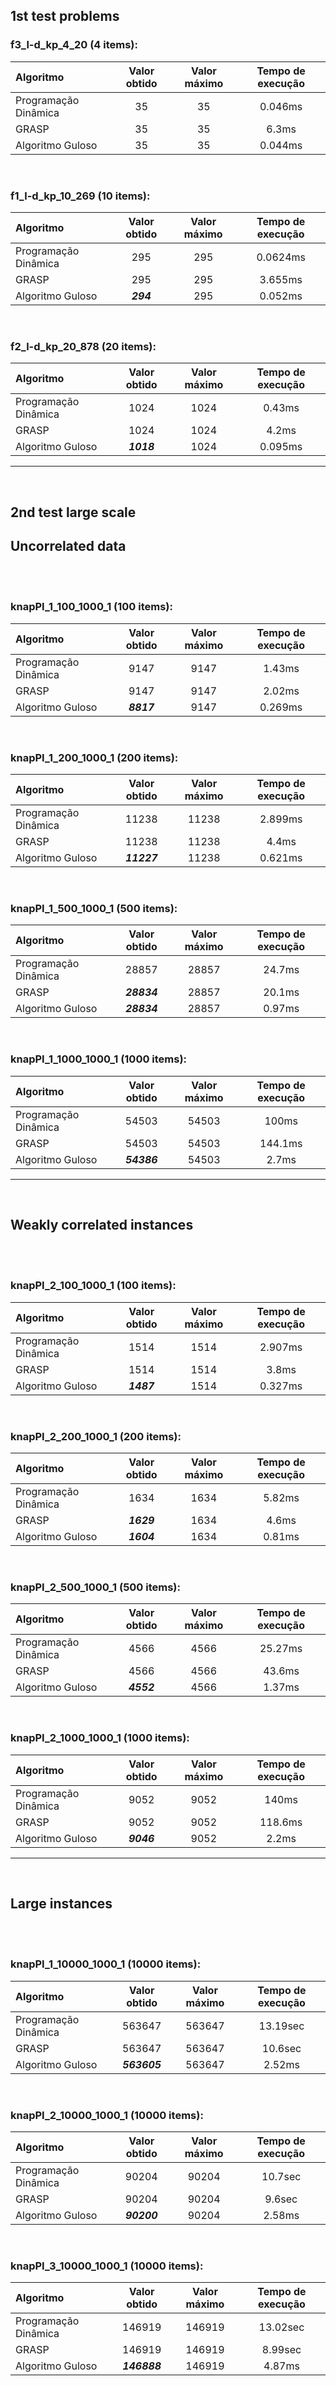 ## 1st test problems

### f3_l-d_kp_4_20 (4 items):

| Algoritmo            | Valor obtido | Valor máximo | Tempo de execução |
| :------------------- | :----------: | :----------: | :---------------: |
| Programação Dinâmica |      35      |      35      |      0.046ms      |
| GRASP                |      35      |      35      |       6.3ms       |
| Algoritmo Guloso     |      35      |      35      |      0.044ms      |

<br />

### f1_l-d_kp_10_269 (10 items):

| Algoritmo            | Valor obtido | Valor máximo | Tempo de execução |
| :------------------- | :----------: | :----------: | :---------------: |
| Programação Dinâmica |     295      |     295      |     0.0624ms      |
| GRASP                |     295      |     295      |      3.655ms      |
| Algoritmo Guloso     |  **_294_**   |     295      |      0.052ms      |

<br />

### f2_l-d_kp_20_878 (20 items):

| Algoritmo            | Valor obtido | Valor máximo | Tempo de execução |
| :------------------- | :----------: | :----------: | :---------------: |
| Programação Dinâmica |     1024     |     1024     |      0.43ms       |
| GRASP                |     1024     |     1024     |       4.2ms       |
| Algoritmo Guloso     |  **_1018_**  |     1024     |      0.095ms      |

---

<br />

## 2nd test large scale

## Uncorrelated data

<br />
<br />

### knapPI_1_100_1000_1 (100 items):

| Algoritmo            | Valor obtido | Valor máximo | Tempo de execução |
| :------------------- | :----------: | :----------: | :---------------: |
| Programação Dinâmica |     9147     |     9147     |      1.43ms       |
| GRASP                |     9147     |     9147     |      2.02ms       |
| Algoritmo Guloso     |  **_8817_**  |     9147     |      0.269ms      |

<br />

### knapPI_1_200_1000_1 (200 items):

| Algoritmo            | Valor obtido | Valor máximo | Tempo de execução |
| :------------------- | :----------: | :----------: | :---------------: |
| Programação Dinâmica |    11238     |    11238     |      2.899ms      |
| GRASP                |    11238     |    11238     |       4.4ms       |
| Algoritmo Guloso     | **_11227_**  |    11238     |      0.621ms      |

<br />

### knapPI_1_500_1000_1 (500 items):

| Algoritmo            | Valor obtido | Valor máximo | Tempo de execução |
| :------------------- | :----------: | :----------: | :---------------: |
| Programação Dinâmica |    28857     |    28857     |      24.7ms       |
| GRASP                | **_28834_**  |    28857     |      20.1ms       |
| Algoritmo Guloso     | **_28834_**  |    28857     |      0.97ms       |

<br />

### knapPI_1_1000_1000_1 (1000 items):

| Algoritmo            | Valor obtido | Valor máximo | Tempo de execução |
| :------------------- | :----------: | :----------: | :---------------: |
| Programação Dinâmica |    54503     |    54503     |       100ms       |
| GRASP                |    54503     |    54503     |      144.1ms      |
| Algoritmo Guloso     | **_54386_**  |    54503     |       2.7ms       |

---

<br />

## Weakly correlated instances

<br />
<br />

### knapPI_2_100_1000_1 (100 items):

| Algoritmo            | Valor obtido | Valor máximo | Tempo de execução |
| :------------------- | :----------: | :----------: | :---------------: |
| Programação Dinâmica |     1514     |     1514     |      2.907ms      |
| GRASP                |     1514     |     1514     |       3.8ms       |
| Algoritmo Guloso     |  **_1487_**  |     1514     |      0.327ms      |

<br />

### knapPI_2_200_1000_1 (200 items):

| Algoritmo            | Valor obtido | Valor máximo | Tempo de execução |
| :------------------- | :----------: | :----------: | :---------------: |
| Programação Dinâmica |     1634     |     1634     |      5.82ms       |
| GRASP                |  **_1629_**  |     1634     |       4.6ms       |
| Algoritmo Guloso     |  **_1604_**  |     1634     |      0.81ms       |

<br />

### knapPI_2_500_1000_1 (500 items):

| Algoritmo            | Valor obtido | Valor máximo | Tempo de execução |
| :------------------- | :----------: | :----------: | :---------------: |
| Programação Dinâmica |     4566     |     4566     |      25.27ms      |
| GRASP                |     4566     |     4566     |      43.6ms       |
| Algoritmo Guloso     |  **_4552_**  |     4566     |      1.37ms       |

<br />

### knapPI_2_1000_1000_1 (1000 items):

| Algoritmo            | Valor obtido | Valor máximo | Tempo de execução |
| :------------------- | :----------: | :----------: | :---------------: |
| Programação Dinâmica |     9052     |     9052     |       140ms       |
| GRASP                |     9052     |     9052     |      118.6ms      |
| Algoritmo Guloso     |  **_9046_**  |     9052     |       2.2ms       |

---

<br />

## Large instances

<br />
<br />

### knapPI_1_10000_1000_1 (10000 items):

| Algoritmo            | Valor obtido | Valor máximo | Tempo de execução |
| :------------------- | :----------: | :----------: | :---------------: |
| Programação Dinâmica |    563647    |    563647    |     13.19sec      |
| GRASP                |    563647    |    563647    |      10.6sec      |
| Algoritmo Guloso     | **_563605_** |    563647    |      2.52ms       |

<br />

### knapPI_2_10000_1000_1 (10000 items):

| Algoritmo            | Valor obtido | Valor máximo | Tempo de execução |
| :------------------- | :----------: | :----------: | :---------------: |
| Programação Dinâmica |    90204     |    90204     |      10.7sec      |
| GRASP                |    90204     |    90204     |      9.6sec       |
| Algoritmo Guloso     | **_90200_**  |    90204     |      2.58ms       |

<br />

### knapPI_3_10000_1000_1 (10000 items):

| Algoritmo            | Valor obtido | Valor máximo | Tempo de execução |
| :------------------- | :----------: | :----------: | :---------------: |
| Programação Dinâmica |    146919    |    146919    |     13.02sec      |
| GRASP                |    146919    |    146919    |      8.99sec      |
| Algoritmo Guloso     | **_146888_** |    146919    |      4.87ms       |

<br />
